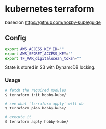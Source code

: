 # kubernetes terraform

based on https://github.com/hobby-kube/guide

## Config

```bash
export AWS_ACCESS_KEY_ID=""
export AWS_SECRET_ACCESS_KEY=""
export TF_VAR_digitalocean_token=""
```

State is stored in S3 with DynamoDB locking.

### Usage

```sh
# fetch the required modules
$ terraform init hobby-kube/

# see what `terraform apply` will do
$ terraform plan hobby-kube/

# execute it
$ terraform apply hobby-kube/
```
